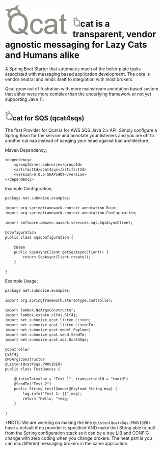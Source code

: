 <div style="text-align:center;float:left; margin-right: 20px;"><img src="q/q-200.png" alt="Qcat is fat and lazy like me"/></div>

# <img src="q/Q-logo-32.png" alt="Qcat is fat and lazy like me" />cat is a transparent, vendor agnostic messaging for Lazy Cats and Humans alike


A Spring Boot Starter that automates much of the boiler plate tasks associated with messaging based application development. The core is vendor neutral and lends itself to integration with most brokers.

Qcat grew out of fustration with more mainstream annotation based system that either were more complex than the underlying framework or not yet supporting Java 11.

## <img src="q/Q-logo-32.png" alt="Qcat is fat and lazy like me" />cat for SQS (qcat4sqs)

The first Provider for Qcat is for AWS SQS Java 2.x API. Simply configure a Spring Bean for the service and annotate your listeners and you are off to another cat nap instead of banging your head against bad architecture.

Maven Dependency;
```
<dependency>
	<groupId>net.subnoize</groupId>
	<artifactId>qcat4sqs</artifactId>
	<version>0.0.5-SNAPSHOT</version>
</dependency>
```

Example Configuration;
```
package net.subnoize.examples;

import org.springframework.context.annotation.Bean;
import org.springframework.context.annotation.Configuration;

import software.amazon.awssdk.services.sqs.SqsAsyncClient;

@Configuration
public class SqsConfiguration {
	
	@Bean
	public SqsAsyncClient getSqsAsyncClient() {
		return SqsAsyncClient.create();
	}
	
}
```

Example Usage;
```
package net.subnoize.examples;

import org.springframework.stereotype.Controller;

import lombok.NoArgsConstructor;
import lombok.extern.slf4j.Slf4j;
import net.subnoize.qcat.listen.Listen;
import net.subnoize.qcat.listen.ListenTo;
import net.subnoize.qcat.model.Payload;
import net.subnoize.qcat.send.SendTo;
import net.subnoize.qcat.sqs.Qcat4Sqs;

@Controller
@Slf4j
@NoArgsConstructor
@Listen(Qcat4Sqs.PROVIDER)
public class TestQueues {
	
	@ListenTo(value = "Test_1", transactionId = "txnid")
	@SendTo("Test_2")
	public String test1Queue(@Payload String msg) {
		log.info("Test 1: {}",msg);
		return "Hello, "+msg;
	}
	
}

```

*NOTE: We are working on making the line `@Listen(Qcat4Sqs.PROVIDER)` have a default if no provider is specified AND make that String able to pull from the Spring configuration stack so it can be a true LIB and CONFIG change with zero coding when you change brokers. The neat part is you can mix different messaging brokers in the same application.
